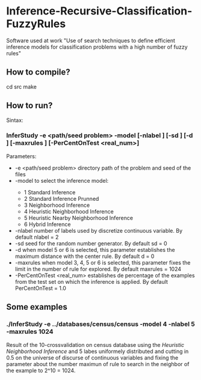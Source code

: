 # Inference-Recursive-Classification-FuzzyRules
Software used at work "Use of search techniques to define efficient inference models for classification problems with a high number of fuzzy rules"

## How to compile?

cd src
make

## How to run?

Sintax:

### InferStudy -e <path/seed problem> -model <num> [-nlabel <num>] [-sd <num>] [-d <num>] [-maxrules <num>] [-PerCentOnTest <real_num>]
  
Parameters: 
* -e  <path/seed problem> directory path of the problem and seed of the files 
* -model <num> to select the inference model:
  * 1	Standard Inference
  * 2	Standard Inference Prunned
  * 3	Neighborhood Inference
  * 4	Heuristic Neighborhood Inference
  * 5	Heuristic Nearby Neighborhood Inference
  * 6	Hybrid Inference
* -nlabel <num> number of labels used by discretize continuous variable. By default nlabel = 2  
* -sd <num> seed for the random number generator. By default sd = 0 
* -d <num> when model 5 or 6 is selected, this parameter establishes the maximum distance with the center rule. By default d = 0 
* -maxrules <num> when model 3, 4, 5 or 6 is selected, this parameter fixes the limit in the number of rule for explored. By default maxrules = 1024
* -PerCentOnTest <real_num> establishes de percentage of the examples from the test set on which the inference is applied. By default PerCentOnTest = 1.0


## Some examples

### ./InferStudy -e ../databases/census/census -model 4 -nlabel 5 -maxrules 1024
Result of the 10-crossvalidation on census database using the *Heuristic Neighborhood Inference* and 5 labes uniformely distributed and cutting in 0.5 on the universe of discurse of continuous variables and fixing the parameter about the number maximun of rule to search in the neighbor of the example to 2^10 = 1024.
